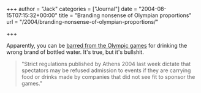 +++
author = "Jack"
categories = ["Journal"]
date = "2004-08-15T07:15:32+00:00"
title = "Branding nonsense of Olympian proportions"
url = "/2004/branding-nonsense-of-olympian-proportions/"

+++

Apparently, you can be [barred from the Olympic games][1] for drinking the wrong brand of bottled water. It's true, but it's bullshit.

> 
> 
> "Strict regulations published by Athens 2004 last week dictate that spectators may be refused admission to events if they are carrying food or drinks made by companies that did not see fit to sponsor the games."
> 
>

 [1]: http://www.halifaxherald.com/stories/2004/08/08/f202.raw.html